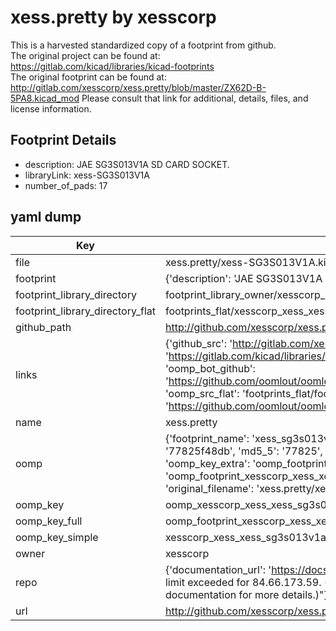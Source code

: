 # xess.pretty by xesscorp  
This is a harvested standardized copy of a footprint from github.  
The original project can be found at:  
https://gitlab.com/kicad/libraries/kicad-footprints  
The original footprint can be found at:
http://gitlab.com/xesscorp/xess.pretty/blob/master/ZX62D-B-5PA8.kicad_mod
Please consult that link for additional, details, files, and license information.  
## Footprint Details
* description: JAE SG3S013V1A SD CARD SOCKET.  
* libraryLink: xess-SG3S013V1A  
* number_of_pads: 17  
## yaml dump  
| Key | Value |  
| --- | --- |  
| file | xess.pretty/xess-SG3S013V1A.kicad_mod |  
| footprint | {'description': 'JAE SG3S013V1A SD CARD SOCKET.', 'libraryLink': 'xess-SG3S013V1A', 'number_of_pads': 17} |  
| footprint_library_directory | footprint_library_owner/xesscorp_xess.pretty |  
| footprint_library_directory_flat | footprints_flat/xesscorp_xess_xess_sg3s013v1a/working |  
| github_path | http://github.com/xesscorp/xess.pretty/blob/master/xess-SG3S013V1A.kicad_mod |  
| links | {'github_src': 'http://gitlab.com/xesscorp/xess.pretty/blob/master/ZX62D-B-5PA8.kicad_mod', 'github_src_repo': 'https://gitlab.com/kicad/libraries/kicad-footprints', 'oomp_bot': 'footprints/xesscorp_xess_xess_sg3s013v1a/working', 'oomp_bot_github': 'https://github.com/oomlout/oomlout_oomp_footprint_bot/tree/main/footprints/xesscorp_xess_xess_sg3s013v1a/working', 'oomp_src_flat': 'footprints_flat/footprints_flat/xesscorp_xess_xess_sg3s013v1a/working', 'oomp_src_flat_github': 'https://github.com/oomlout/oomlout_oomp_footprint_src/tree/main/footprints_flat/xesscorp_xess_xess_sg3s013v1a/working'} |  
| name | xess.pretty |  
| oomp | {'footprint_name': 'xess_sg3s013v1a', 'library_name': 'xess', 'md5': '77825f48db73e0c4f6fc9ba0df6a68a8', 'md5_10': '77825f48db', 'md5_5': '77825', 'md5_6': '77825f', 'oomp_key': 'oomp_xesscorp_xess_xess_sg3s013v1a', 'oomp_key_extra': 'oomp_footprint_xesscorp_xess_xess_sg3s013v1a', 'oomp_key_full': 'oomp_footprint_xesscorp_xess_xess_sg3s013v1a_77825f', 'oomp_key_simple': 'xesscorp_xess_xess_sg3s013v1a', 'original_filename': 'xess.pretty/xess-SG3S013V1A.kicad_mod', 'owner_name': 'xesscorp'} |  
| oomp_key | oomp_xesscorp_xess_xess_sg3s013v1a |  
| oomp_key_full | oomp_footprint_xesscorp_xess_xess_sg3s013v1a |  
| oomp_key_simple | xesscorp_xess_xess_sg3s013v1a |  
| owner | xesscorp |  
| repo | {'documentation_url': 'https://docs.github.com/rest/overview/resources-in-the-rest-api#rate-limiting', 'message': "API rate limit exceeded for 84.66.173.59. (But here's the good news: Authenticated requests get a higher rate limit. Check out the documentation for more details.)"} |  
| url | http://github.com/xesscorp/xess.pretty |  

